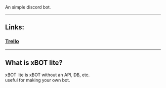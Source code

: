 An simple discord bot.  

---
## Links:  
### **[Trello](https://trello.com/b/5QonRmtn/xbot)**
---

## What is xBOT lite?
xBOT lite is xBOT without an API, DB, etc.  
useful for making your own bot.
